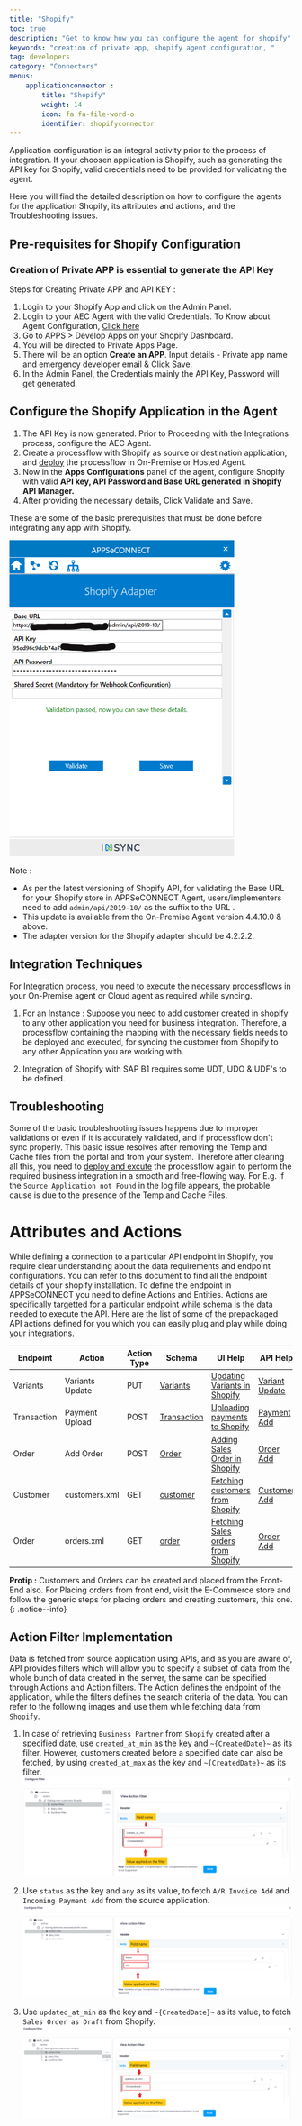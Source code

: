 ```yaml
---
title: "Shopify"
toc: true
description: "Get to know how you can configure the agent for shopify"
keywords: "creation of private app, shopify agent configuration, "
tag: developers
category: "Connectors"
menus: 
    applicationconnector :
        title: "Shopify"
        weight: 14
        icon: fa fa-file-word-o
        identifier: shopifyconnector
---
```


Application configuration is an integral activity prior to the process of integration. If your choosen application is Shopify, such as generating the API key for Shopify, valid credentials need to be provided for validating the agent.

Here you will find the detailed description on how to configure the agents for the application Shopify, its attributes and actions, 
and the Troubleshooting issues.

## Pre-requisites for Shopify  Configuration 

### Creation of Private APP is essential to generate the API Key

Steps for Creating Private APP and API KEY :

1) Login to your Shopify App and click on the Admin Panel.  
2) Login to your AEC Agent with the valid Credentials. To Know about Agent Configuration, [Click here](/deployment/Deployment-Configuration/)    
3) Go to APPS > Develop Apps on your Shopify Dashboard.    
4) You will be directed to Private Apps Page.    
5) There will be an option **Create an APP**. Input details - Private app name and emergency developer email & Click Save.    
6) In the Admin Panel, the Credentials mainly the API Key, Password will get generated.    

## Configure the Shopify Application in the Agent

1) The API Key is now generated. Prior to Proceeding with the Integrations process, configure the AEC Agent.  
2) Create a processflow with Shopify as source or destination application, and [deploy](/processflow/deploying-and-executing-processflow/) the processflow in On-Premise or Hosted Agent.  
3) Now in the **Apps Configurations** panel of the agent, configure Shopify with valid **API key, API Password and Base URL generated in Shopify API Manager.**  
4) After providing the necessary details, Click Validate and Save.  

These are some of the basic prerequisites that must be done before integrating any app with Shopify. 

![Shopify_Agent](/staticfiles/connectors/media/application-connector/shopify_agent.png)     

Note :
* As per the latest versioning of Shopify API, for validating the Base URL for your Shopify store in APPSeCONNECT Agent, 
  users/implementers need to add `admin/api/2019-10/` as the suffix to the URL .
* This update is available from the On-Premise Agent version 4.4.10.0 & above.
* The adapter version for the Shopify adapter should be 4.2.2.2.

## Integration Techniques

For Integration process, you need to execute the necessary processflows in your On-Premise agent or Cloud agent as required while syncing. 

1) For an Instance : Suppose you need to add customer created in shopify to any other application you need for business integration. 
   Therefore, a processflow containing the mapping with the necessary fields needs to be deployed and executed, for syncing the customer from Shopify to any other Application you are working with.

2) Integration of Shopify with SAP B1 requires some UDT, UDO & UDF's to be defined.

## Troubleshooting

Some of the basic troubleshooting issues happens due to improper validations or even if it is accurately validated, and if processflow don't sync properly. 
This basic issue resolves after removing the Temp and Cache files from the portal and from your system. 
Therefore after clearing all this, you need to [deploy and excute](/processflow/deploying-and-executing-processflow/) the processflow again to perform the required business integration in a smooth and free-flowing way. 
For E.g. If the `Source Application not Found` in the log file appears, the probable cause is due to the presence of the 
Temp and Cache Files.

# Attributes and Actions

While defining a connection to a particular API endpoint in Shopify, you require clear understanding about the data requirements 
and endpoint configurations. You can refer to this document to find all the endpoint details of your shopify installation. 
To define the endpoint in APPSeCONNECT you need to define Actions and Entities. Actions are specifically targetted for a particular 
endpoint while schema is the data needed to execute the API. Here are the list of some of the prepackaged API actions defined 
for you which you can easily plug and play while doing your integrations.

|Endpoint|Action|Action Type|Schema|UI Help|API Help|
|---|---|---|---|------|-----|
|Variants|Variants Update|PUT|[Variants](https://help.shopify.com/en/manual/products/variants)|[Updating Variants in Shopify](https://help.shopify.com/en/manual/products/variants/edit-variants)|[Variant Update](https://help.shopify.com/en/api/reference/products/product-variant#update)|
|Transaction|Payment Upload|POST|[Transaction](https://help.shopify.com/en/api/storefront-api/reference/object/transaction)|[Uploading payments to Shopify](https://help.shopify.com/en/manual/payments/shopify-payments)|[Payment Add](https://help.shopify.com/en/api/reference/orders/transaction)|
|Order|Add Order|POST|[Order](https://help.shopify.com/en/manual/orders)|[Adding Sales Order in Shopify](https://help.shopify.com/en/manual/orders/create-orders)|[Order Add](https://help.shopify.com/en/api/reference/orders/order)|
|Customer|customers.xml|GET|[customer](https://help.shopify.com/en/manual/customers)|[Fetching customers from Shopify](https://help.shopify.com/en/manual/customers/manage-customers#add-customers)|[Customer Add](https://shopify.dev/docs/admin-api/rest/reference/customers/customer?api[version]=2020-04#index-2020-04)|
|Order|orders.xml|GET|[order](https://help.shopify.com/en/manual/orders)|[Fetching Sales orders from Shopify](https://help.shopify.com/en/manual/orders/create-orders)|[Order Add](https://shopify.dev/docs/admin-api/rest/reference/orders/order?api[version]=2020-04)|


**Protip :** Customers and Orders can be created and placed from the Front-End also. For Placing orders from front end, 
visit the E-Commerce store and follow the generic steps for placing orders and creating customers, this one.
{: .notice--info}

## Action Filter Implementation 

Data is fetched from source application using APIs, and as you are aware of, API provides filters which will allow you to specify a subset of data from the whole bunch of data created in the server, 
the same can be specified through Actions and Action filters. The Action defines the endpoint of the application, while the filters defines 
the search criteria of the data. You can refer to the following images and use them while fetching data from `Shopify`. 

1) In case of retrieving `Business Partner` from `Shopify` created after a specified date, use `created_at_min` as the key and `~{CreatedDate}~` as its filter. However, customers created before a specified date can also be fetched, by using `created_at_max` as the key and `~{CreatedDate}~` as its filter.
![shopifyapp_1](/staticfiles/connectors/media/application-connector/shopifyapp_1.png) 

2) Use `status` as the key and `any` as its value, to fetch `A/R Invoice Add` and `Incoming Payment Add` from the source application.
![shopifyapp_2](/staticfiles/connectors/media/application-connector/shopifyapp_2.png)

3) Use `updated_at_min` as the key and `~{CreatedDate}~` as its value, to fetch `Sales Order as Draft` from Shopify.
![shopifyapp_3](/staticfiles/connectors/media/application-connector/shopifyapp_3.png)

